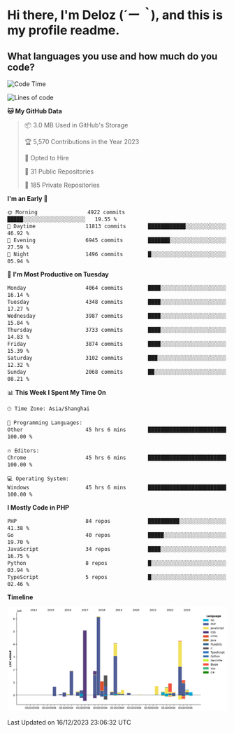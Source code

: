 # **Hi there, I'm Deloz (*´ー｀*), and this is my profile readme.**

## **What languages you use and how much do you code?**

<!--START_SECTION:waka-->
![Code Time](http://img.shields.io/badge/Code%20Time-3%2C003%20hrs%2047%20mins-blue)

![Lines of code](https://img.shields.io/badge/From%20Hello%20World%20I%27ve%20Written-33.2%20million%20lines%20of%20code-blue)

**🐱 My GitHub Data** 

> 📦 3.0 MB Used in GitHub's Storage 
 > 
> 🏆 5,570 Contributions in the Year 2023
 > 
> 💼 Opted to Hire
 > 
> 📜 31 Public Repositories 
 > 
> 🔑 185 Private Repositories 
 > 
**I'm an Early 🐤** 

```text
🌞 Morning                4922 commits        █████░░░░░░░░░░░░░░░░░░░░   19.55 % 
🌆 Daytime                11813 commits       ████████████░░░░░░░░░░░░░   46.92 % 
🌃 Evening                6945 commits        ███████░░░░░░░░░░░░░░░░░░   27.59 % 
🌙 Night                  1496 commits        █░░░░░░░░░░░░░░░░░░░░░░░░   05.94 % 
```
📅 **I'm Most Productive on Tuesday** 

```text
Monday                   4064 commits        ████░░░░░░░░░░░░░░░░░░░░░   16.14 % 
Tuesday                  4348 commits        ████░░░░░░░░░░░░░░░░░░░░░   17.27 % 
Wednesday                3987 commits        ████░░░░░░░░░░░░░░░░░░░░░   15.84 % 
Thursday                 3733 commits        ████░░░░░░░░░░░░░░░░░░░░░   14.83 % 
Friday                   3874 commits        ████░░░░░░░░░░░░░░░░░░░░░   15.39 % 
Saturday                 3102 commits        ███░░░░░░░░░░░░░░░░░░░░░░   12.32 % 
Sunday                   2068 commits        ██░░░░░░░░░░░░░░░░░░░░░░░   08.21 % 
```


📊 **This Week I Spent My Time On** 

```text
🕑︎ Time Zone: Asia/Shanghai

💬 Programming Languages: 
Other                    45 hrs 6 mins       █████████████████████████   100.00 % 

🔥 Editors: 
Chrome                   45 hrs 6 mins       █████████████████████████   100.00 % 

💻 Operating System: 
Windows                  45 hrs 6 mins       █████████████████████████   100.00 % 
```

**I Mostly Code in PHP** 

```text
PHP                      84 repos            ██████████░░░░░░░░░░░░░░░   41.38 % 
Go                       40 repos            █████░░░░░░░░░░░░░░░░░░░░   19.70 % 
JavaScript               34 repos            ████░░░░░░░░░░░░░░░░░░░░░   16.75 % 
Python                   8 repos             █░░░░░░░░░░░░░░░░░░░░░░░░   03.94 % 
TypeScript               5 repos             █░░░░░░░░░░░░░░░░░░░░░░░░   02.46 % 
```



**Timeline**

![Lines of Code chart](https://raw.githubusercontent.com/deloz/deloz/main/assets/bar_graph.png)


 Last Updated on 16/12/2023 23:06:32 UTC
<!--END_SECTION:waka-->
